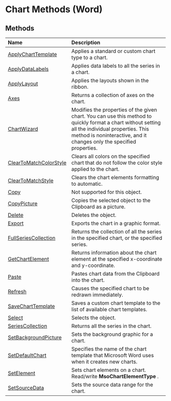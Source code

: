 
# Chart Methods (Word)

## Methods



|**Name**|**Description**|
|:-----|:-----|
|[ApplyChartTemplate](10d2c95e-1f67-1301-9b98-3a0b09f60df5.md)|Applies a standard or custom chart type to a chart.|
|[ApplyDataLabels](3d4ce40f-7194-ad96-4ae6-15434c6dd491.md)|Applies data labels to all the series in a chart.|
|[ApplyLayout](f23d8a12-65d5-3336-4381-76bfc4b73507.md)|Applies the layouts shown in the ribbon.|
|[Axes](37f422b5-31f2-92ce-c04e-a837b0a3d407.md)|Returns a collection of axes on the chart.|
|[ChartWizard](5c4c4cb1-3ef7-e3c3-d441-6f92cb8e7771.md)|Modifies the properties of the given chart. You can use this method to quickly format a chart without setting all the individual properties. This method is noninteractive, and it changes only the specified properties.|
|[ClearToMatchColorStyle](6bdf902e-61af-8cce-9925-2b8e943617b0.md)|Clears all colors on the specified chart that do not follow the color style applied to the chart.|
|[ClearToMatchStyle](33ea5fc1-9a71-a8d6-e714-91ff69c506b3.md)|Clears the chart elements formatting to automatic.|
|[Copy](2343456a-0f47-bed5-f931-0b02b6ef8db1.md)|Not supported for this object.|
|[CopyPicture](90f41c1a-8a96-0959-6c9a-b10f7f4744b0.md)|Copies the selected object to the Clipboard as a picture.|
|[Delete](ed16a8dc-6470-27ed-12d7-ab6e9ff06fe8.md)|Deletes the object.|
|[Export](49660450-ae9f-c59e-8974-b04327a72dc0.md)|Exports the chart in a graphic format.|
|[FullSeriesCollection](5fed6ff0-0dad-87ba-4db5-21ae919f25fd.md)|Returns the collection of all the series in the specified chart, or the specified series.|
|[GetChartElement](e9ebb101-1625-9a6a-1da9-dbb02c49f01c.md)|Returns information about the chart element at the specified x-coordinate and y-coordinate. |
|[Paste](e159d28e-c2ff-9105-3b52-278fe55b078c.md)|Pastes chart data from the Clipboard into the chart.|
|[Refresh](1f53620e-1a79-b932-bbf2-2a6cd95d524c.md)|Causes the specified chart to be redrawn immediately.|
|[SaveChartTemplate](d980f663-7e73-7b55-9f7c-1fc9da84c0bd.md)|Saves a custom chart template to the list of available chart templates.|
|[Select](1ad91c5a-26a2-a7ad-faa6-c824245482bb.md)|Selects the object.|
|[SeriesCollection](b9688aef-839a-b45b-1596-d8f02225aa05.md)|Returns all the series in the chart.|
|[SetBackgroundPicture](6bc2d271-86dd-cd4f-a7b8-323f6f7fe332.md)|Sets the background graphic for a chart.|
|[SetDefaultChart](e914b44a-5de9-ca9d-a513-96943802a194.md)|Specifies the name of the chart template that Microsoft Word uses when it creates new charts.|
|[SetElement](d172a9df-b081-0077-18ef-f75bf0d6f26a.md)|Sets chart elements on a chart. Read/write  **MsoChartElementType** .|
|[SetSourceData](8c5b056a-6680-7e4e-ce67-a3b76b2d7d25.md)|Sets the source data range for the chart.|

